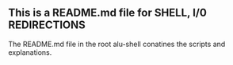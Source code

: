 ## This is a README.md file for SHELL, I/0 REDIRECTIONS
The README.md file in the root alu-shell conatines the scripts and explanations.
